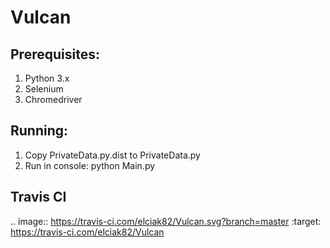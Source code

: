 # Vulcan
## Prerequisites:
1. Python 3.x
2. Selenium
3. Chromedriver

## Running:
1. Copy PrivateData.py.dist to PrivateData.py
2. Run in console: python Main.py

## Travis CI
 .. image:: https://travis-ci.com/elciak82/Vulcan.svg?branch=master
    :target: https://travis-ci.com/elciak82/Vulcan
